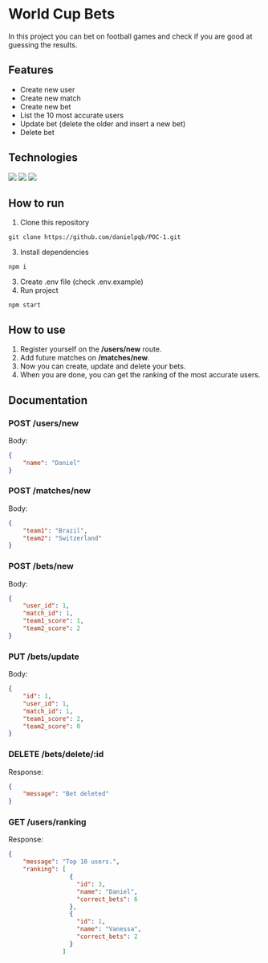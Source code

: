 # World Cup Bets

In this project you can bet on football games and check if you are good at guessing the results.

## Features

* Create new user
* Create new match
* Create new bet
* List the 10 most accurate users
* Update bet (delete the older and insert a new bet)
* Delete bet

## Technologies

[![](https://camo.githubusercontent.com/ee71fcc1aa3d059265517741dffc4161922fd744377e7a5f07c43381d0aa9aac/68747470733a2f2f696d672e736869656c64732e696f2f62616467652f747970657363726970742d2532333030374143432e7376673f7374796c653d666f722d7468652d6261646765266c6f676f3d74797065736372697074266c6f676f436f6c6f723d7768697465)](https://camo.githubusercontent.com/ee71fcc1aa3d059265517741dffc4161922fd744377e7a5f07c43381d0aa9aac/68747470733a2f2f696d672e736869656c64732e696f2f62616467652f747970657363726970742d2532333030374143432e7376673f7374796c653d666f722d7468652d6261646765266c6f676f3d74797065736372697074266c6f676f436f6c6f723d7768697465) [![](https://camo.githubusercontent.com/8286a45a106e1a3c07489f83a38159981d888518a740b59c807ffc1b7b1e2f7b/68747470733a2f2f696d672e736869656c64732e696f2f62616467652f657870726573732e6a732d2532333430346435392e7376673f7374796c653d666f722d7468652d6261646765266c6f676f3d65787072657373266c6f676f436f6c6f723d253233363144414642)](https://camo.githubusercontent.com/8286a45a106e1a3c07489f83a38159981d888518a740b59c807ffc1b7b1e2f7b/68747470733a2f2f696d672e736869656c64732e696f2f62616467652f657870726573732e6a732d2532333430346435392e7376673f7374796c653d666f722d7468652d6261646765266c6f676f3d65787072657373266c6f676f436f6c6f723d253233363144414642) [![](https://camo.githubusercontent.com/29e7fc6c62f61f432d3852fbfa4190ff07f397ca3bde27a8196bcd5beae3ff77/68747470733a2f2f696d672e736869656c64732e696f2f62616467652f706f7374677265732d2532333331363139322e7376673f7374796c653d666f722d7468652d6261646765266c6f676f3d706f737467726573716c266c6f676f436f6c6f723d7768697465)](https://camo.githubusercontent.com/29e7fc6c62f61f432d3852fbfa4190ff07f397ca3bde27a8196bcd5beae3ff77/68747470733a2f2f696d672e736869656c64732e696f2f62616467652f706f7374677265732d2532333331363139322e7376673f7374796c653d666f722d7468652d6261646765266c6f676f3d706f737467726573716c266c6f676f436f6c6f723d7768697465)

## How to run

1) Clone this repository

```shell
git clone https://github.com/danielpqb/POC-1.git
```

3. Install dependencies

```shell
npm i
```

3. Create .env file (check .env.example)
4. Run project

```shell
npm start
```

## How to use

1. Register yourself on the **/users/new** route.
2. Add future matches on **/matches/new**.
3. Now you can create, update and delete your bets.
4. When you are done, you can get the ranking of the most accurate users.

## Documentation

### POST /users/new

Body:

```json
{
    "name": "Daniel"
}
```

### POST /matches/new

Body:

```json
{
    "team1": "Brazil",
    "team2": "Switzerland"
}
```

### POST /bets/new

Body:

```json
{
    "user_id": 1,
    "match_id": 1,
    "team1_score": 1,
    "team2_score": 2
}
```

### PUT /bets/update

Body:

```json
{
    "id": 1,
    "user_id": 1,
    "match_id": 1,
    "team1_score": 2,
    "team2_score": 0
}
```

### DELETE /bets/delete/:id

Response:

```json
{
    "message": "Bet deleted"
}
```

### GET /users/ranking

Response:

```json
{
    "message": "Top 10 users.",
    "ranking": [
                 {
                   "id": 3,
                   "name": "Daniel",
                   "correct_bets": 6
                 },
                 {
                   "id": 1,
                   "name": "Vanessa",
                   "correct_bets": 2
                 }
               ]

```
